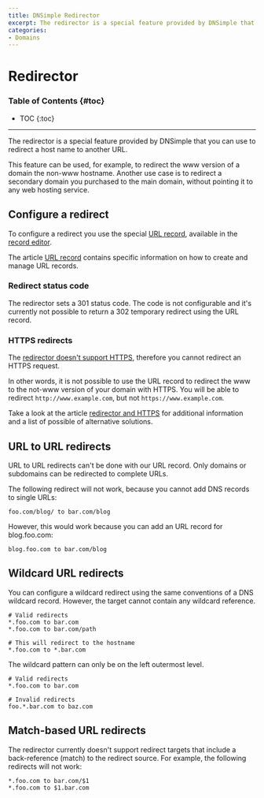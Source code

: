 ```yaml
---
title: DNSimple Redirector
excerpt: The redirector is a special feature provided by DNSimple that you can use to redirect a host name to another URL.
categories:
- Domains
---
```


# Redirector

### Table of Contents {#toc}

* TOC
{:toc}

---

The redirector is a special feature provided by DNSimple that you can use to redirect a host name to another URL.

This feature can be used, for example, to redirect the www version of a domain the non-www hostname. Another use case is to redirect a secondary domain you purchased to the main domain, without pointing it to any web hosting service.


## Configure a redirect

To configure a redirect you use the special [URL record](/articles/url-record), available in the [record editor](/articles/record-editor).

The article [URL record](/articles/url-record) contains specific information on how to create and manage URL records.


### Redirect status code

The redirector sets a 301 status code. The code is not configurable and it's currently not possible to return a 302 temporary redirect using the URL record.


### HTTPS redirects

The [redirector doesn't support HTTPS](/articles/redirector-https), therefore you cannot redirect an HTTPS request.

In other words, it is not possible to use the URL record to redirect the www to the not-www version of your domain with HTTPS. You will be able to redirect `http://www.example.com`, but not `https://www.example.com`.

Take a look at the article [redirector and HTTPS](/articles/redirector-https) for additional information and a list of possible of alternative solutions.


## URL to URL redirects

URL to URL redirects can't be done with our URL record. Only domains or subdomains can be redirected to complete URLs.

The following redirect will not work, because you cannot add DNS records to single URLs:

    foo.com/blog/ to bar.com/blog

However, this would work because you can add an URL record for blog.foo.com:

    blog.foo.com to bar.com/blog


## Wildcard URL redirects

You can configure a wildcard redirect using the same conventions of a DNS wildcard record. However, the target cannot contain any wildcard reference.

    # Valid redirects
    *.foo.com to bar.com
    *.foo.com to bar.com/path

    # This will redirect to the hostname 
    *.foo.com to *.bar.com

The wildcard pattern can only be on the left outermost level.

    # Valid redirects
    *.foo.com to bar.com

    # Invalid redirects
    foo.*.bar.com to baz.com


## Match-based URL redirects

The redirector currently doesn't support redirect targets that include a back-reference (match) to the redirect source. For example, the following redirects will not work:

    *.foo.com to bar.com/$1
    *.foo.com to $1.bar.com

